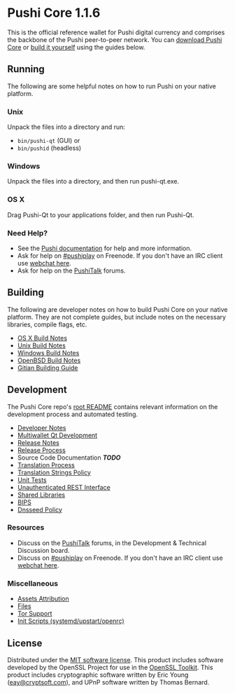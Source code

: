 Pushi Core 1.1.6
=====================

This is the official reference wallet for Pushi digital currency and comprises the backbone of the Pushi peer-to-peer network. You can [download Pushi Core](https://www.pushi.org/downloads/) or [build it yourself](#building) using the guides below.

Running
---------------------
The following are some helpful notes on how to run Pushi on your native platform.

### Unix

Unpack the files into a directory and run:

- `bin/pushi-qt` (GUI) or
- `bin/pushid` (headless)

### Windows

Unpack the files into a directory, and then run pushi-qt.exe.

### OS X

Drag Pushi-Qt to your applications folder, and then run Pushi-Qt.

### Need Help?

* See the [Pushi documentation](https://pushiplay.atlassian.net/wiki/display/DOC)
for help and more information.
* Ask for help on [#pushiplay](http://webchat.freenode.net?channels=pushiplay) on Freenode. If you don't have an IRC client use [webchat here](http://webchat.freenode.net?channels=pushiplay).
* Ask for help on the [PushiTalk](https://pushitalk.org/) forums.

Building
---------------------
The following are developer notes on how to build Pushi Core on your native platform. They are not complete guides, but include notes on the necessary libraries, compile flags, etc.

- [OS X Build Notes](build-osx.md)
- [Unix Build Notes](build-unix.md)
- [Windows Build Notes](build-windows.md)
- [OpenBSD Build Notes](build-openbsd.md)
- [Gitian Building Guide](gitian-building.md)

Development
---------------------
The Pushi Core repo's [root README](/README.md) contains relevant information on the development process and automated testing.

- [Developer Notes](developer-notes.md)
- [Multiwallet Qt Development](multiwallet-qt.md)
- [Release Notes](release-notes.md)
- [Release Process](release-process.md)
- Source Code Documentation ***TODO***
- [Translation Process](translation_process.md)
- [Translation Strings Policy](translation_strings_policy.md)
- [Unit Tests](unit-tests.md)
- [Unauthenticated REST Interface](REST-interface.md)
- [Shared Libraries](shared-libraries.md)
- [BIPS](bips.md)
- [Dnsseed Policy](dnsseed-policy.md)

### Resources
* Discuss on the [PushiTalk](https://pushitalk.org/) forums, in the Development & Technical Discussion board.
* Discuss on [#pushiplay](http://webchat.freenode.net/?channels=pushiplay) on Freenode. If you don't have an IRC client use [webchat here](http://webchat.freenode.net/?channels=pushiplay).

### Miscellaneous
- [Assets Attribution](assets-attribution.md)
- [Files](files.md)
- [Tor Support](tor.md)
- [Init Scripts (systemd/upstart/openrc)](init.md)

License
---------------------
Distributed under the [MIT software license](http://www.opensource.org/licenses/mit-license.php).
This product includes software developed by the OpenSSL Project for use in the [OpenSSL Toolkit](https://www.openssl.org/). This product includes
cryptographic software written by Eric Young ([eay@cryptsoft.com](mailto:eay@cryptsoft.com)), and UPnP software written by Thomas Bernard.
